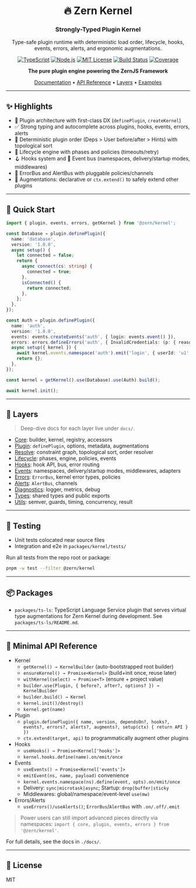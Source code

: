 <h1 align="center">
🔥 Zern Kernel
</h1>

<h3 align="center">
Strongly-Typed Plugin Kernel
</h3>

<div align="center">

Type-safe plugin runtime with deterministic load order, lifecycle, hooks, events, errors, alerts, and ergonomic augmentations.

<div align="center">

[![TypeScript](https://img.shields.io/badge/TypeScript-007ACC?style=for-the-badge&logo=typescript&logoColor=white)](https://www.typescriptlang.org/)
[![Node.js](https://img.shields.io/badge/Node.js-43853D?style=for-the-badge&logo=node.js&logoColor=white)](https://nodejs.org/)
[![MIT License](https://img.shields.io/badge/License-MIT-yellow.svg?style=for-the-badge)](https://opensource.org/licenses/MIT)
[![Build Status](https://img.shields.io/github/actions/workflow/status/zernjs/zern-kernel/ci.yml?style=for-the-badge)](https://github.com/zernjs/zern-kernel/actions)
[![Coverage](https://img.shields.io/endpoint?url=https%3A%2F%2Fraw.githubusercontent.com%2Fzernjs%2Fzern-kernel%2Fmain%2Fcoverage%2Fcoverage-endpoint.json&style=for-the-badge)](./coverage/coverage-summary.json)

</div>

**The pure plugin engine powering the ZernJS Framework**

[Documentation](./docs/overview.md) • [API Reference](./docs/overview.md#api-reference) • [Layers](#-layers) • [Examples](#-quick-start)

</div>

---

## ✨ Highlights

- 🔌 Plugin architecture with first-class DX (`definePlugin`, `createKernel`)
- ✅ Strong typing and autocomplete across plugins, hooks, events, errors, alerts
- 🧭 Deterministic plugin order (Deps > User before/after > Hints) with topological sort
- 🔁 Lifecycle engine with phases and policies (timeouts/retry)
- 🪝 Hooks system and 📡 Event bus (namespaces, delivery/startup modes, middlewares)
- 🧰 ErrorBus and AlertBus with pluggable policies/channels
- 🧩 Augmentations: declarative or `ctx.extend()` to safely extend other plugins

---

## 🚀 Quick Start

```ts
import { plugin, events, errors, getKernel } from '@zern/kernel';

const Database = plugin.definePlugin({
  name: 'database',
  version: '1.0.0',
  async setup() {
    let connected = false;
    return {
      async connect(cs: string) {
        connected = true;
      },
      isConnected() {
        return connected;
      },
    };
  },
});

const Auth = plugin.definePlugin({
  name: 'auth',
  version: '1.0.0',
  events: events.createEvents('auth', { login: events.event() }),
  errors: errors.defineErrors('auth', { InvalidCredentials: (p: { reason: string }) => p }).spec,
  async setup({ kernel }) {
    await kernel.events.namespace('auth').emit('login', { userId: 'u1' });
    return {};
  },
});

const kernel = getKernel().use(Database).use(Auth).build();

await kernel.init();
```

---

## 🧩 Layers

> Deep-dive docs for each layer live under `docs/`.

- [Core](./docs/core.md): builder, kernel, registry, accessors
- [Plugin](./docs/plugin.md): `definePlugin`, options, metadata, augmentations
- [Resolve](./docs/resolve.md): constraint graph, topological sort, order resolver
- [Lifecycle](./docs/lifecycle.md): phases, engine, policies, events
- [Hooks](./docs/hooks.md): hook API, bus, error routing
- [Events](./docs/events.md): namespaces, delivery/startup modes, middlewares, adapters
- [Errors](./docs/errors.md): `ErrorBus`, kernel error types, policies
- [Alerts](./docs/alerts.md): `AlertBus`, channels
- [Diagnostics](./docs/diagnostics.md): logger, metrics, debug
- [Types](./docs/types.md): shared types and public exports
- [Utils](./docs/utils.md): semver, guards, timing, concurrency, result

---

## 🧪 Testing

- Unit tests colocated near source files
- Integration and e2e in `packages/kernel/tests/`

Run all tests from the repo root or package:

```sh
pnpm -w test --filter @zern/kernel
```

---

## 📦 Packages

- `packages/ts-ls`: TypeScript Language Service plugin that serves virtual type augmentations for Zern Kernel during development. See `packages/ts-ls/README.md`.

---

## 🔧 Minimal API Reference

- Kernel
  - `getKernel() → KernelBuilder` (auto-bootstrapped root builder)
  - `ensureKernel() → Promise<Kernel>` (build+init once, reuse later)
  - `withKernel(select) → Promise<T>` (ensure + project value)
  - `builder.use(Plugin, { before?, after?, options? }) → KernelBuilder`
  - `builder.build() → Kernel`
  - `kernel.init()/destroy()`
  - `kernel.get(name)`
- Plugin
  - `plugin.definePlugin({ name, version, dependsOn?, hooks?, events?, errors?, alerts?, augments?, setup(ctx) { return API } })`
  - `ctx.extend(target, api)` to programmatically augment other plugins
- Hooks
  - `useHooks() → Promise<Kernel['hooks']>`
  - `kernel.hooks.define(name).on/emit/once`
- Events
  - `useEvents() → Promise<Kernel['events']>`
  - `emitEvent(ns, name, payload)` convenience
  - `kernel.events.namespace(ns).define(event, opts).on/emit/once`
  - Delivery: `sync|microtask|async`; Startup: `drop|buffer|sticky`
  - Middlewares: global/namespace/event-level `use(mw)`
- Errors/Alerts
  - `useErrors()/useAlerts()`; `ErrorBus`/`AlertBus` with `.on/.off/.emit`

> Power users can still import advanced pieces directly via namespaces:
> `import { core, plugin, events, errors } from '@zern/kernel'`.

For full details, see the docs in `./docs/`.

---

## 📄 License

MIT
